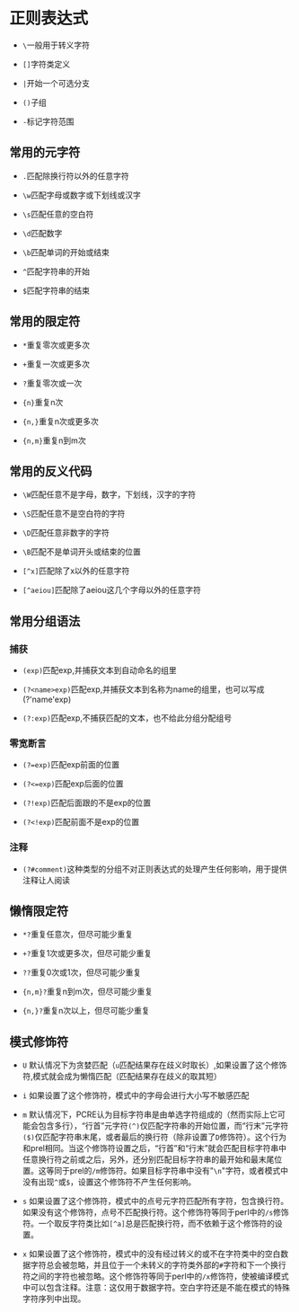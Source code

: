 # 正则表达式

- `\`一般用于转义字符

- `[]`字符类定义

- `|`开始一个可选分支

- `()`子组

- `-`标记字符范围

## 常用的元字符

- `.`匹配除换行符以外的任意字符

- `\w`匹配字母或数字或下划线或汉字

- `\s`匹配任意的空白符

- `\d`匹配数字

- `\b`匹配单词的开始或结束

- `^`匹配字符串的开始

- `$`匹配字符串的结束

## 常用的限定符

- `*`重复零次或更多次

- `+`重复一次或更多次

- `?`重复零次或一次

- `{n}`重复n次

- `{n,}`重复n次或更多次

- `{n,m}`重复n到m次

## 常用的反义代码

- `\W`匹配任意不是字母，数字，下划线，汉字的字符

- `\S`匹配任意不是空白符的字符

- `\D`匹配任意非数字的字符

- `\B`匹配不是单词开头或结束的位置

- `[^x]`匹配除了x以外的任意字符

- `[^aeiou]`匹配除了aeiou这几个字母以外的任意字符

## 常用分组语法

### 捕获

- `(exp)`匹配exp,并捕获文本到自动命名的组里

- `(?<name>exp)`匹配exp,并捕获文本到名称为name的组里，也可以写成(?'name'exp)

- `(?:exp)`匹配exp,不捕获匹配的文本，也不给此分组分配组号

### 零宽断言

- `(?=exp)`匹配exp前面的位置

- `(?<=exp)`匹配exp后面的位置

- `(?!exp)`匹配后面跟的不是exp的位置

- `(?<!exp)`匹配前面不是exp的位置

### 注释

- `(?#comment)`这种类型的分组不对正则表达式的处理产生任何影响，用于提供注释让人阅读

## 懒惰限定符

- `*?`重复任意次，但尽可能少重复

- `+?`重复1次或更多次，但尽可能少重复

- `??`重复0次或1次，但尽可能少重复

- `{n,m}?`重复n到m次，但尽可能少重复

- `{n,}?`重复n次以上，但尽可能少重复

## 模式修饰符

- `U` 默认情况下为贪婪匹配（`u`匹配结果存在歧义时取长）,如果设置了这个修饰符,模式就会成为懒惰匹配（匹配结果存在歧义的取其短）

- `i` 如果设置了这个修饰符，模式中的字母会进行大小写不敏感匹配

- `m` 默认情况下，PCRE认为目标字符串是由单选字符组成的（然而实际上它可能会包含多行），“行首”元字符`(^)`仅匹配字符串的开始位置，而“行末”元字符`($)`仅匹配字符串末尾，或者最后的换行符（除非设置了`D`修饰符）。这个行为和prel相同。当这个修饰符设置之后，“行首”和“行末”就会匹配目标字符串中任意换行符之前或之后，另外，还分别匹配目标字符串的最开始和最末尾位置。这等同于prel的`/m`修饰符。如果目标字符串中没有"`\n`"字符，或者模式中没有出现`^`或`$`，设置这个修饰符不产生任何影响。

- `s` 如果设置了这个修饰符，模式中的点号元字符匹配所有字符，包含换行符。如果没有这个修饰符，点号不匹配换行符。这个修饰符等同于perl中的`/s`修饰符。一个取反字符类比如`[^a]`总是匹配换行符，而不依赖于这个修饰符的设置。

- `x` 如果设置了这个修饰符，模式中的没有经过转义的或不在字符类中的空白数据字符总会被忽略，并且位于一个未转义的字符类外部的`#`字符和下一个换行符之间的字符也被忽略。这个修饰符等同于perl中的`/x`修饰符，使被编译模式中可以包含注释。注意：这仅用于数据字符。空白字符还是不能在模式的特殊字符序列中出现。
